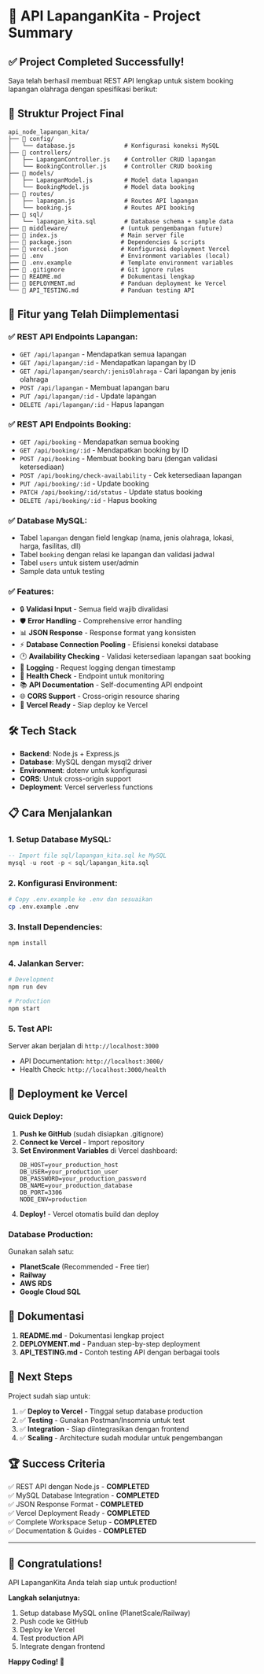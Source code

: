 # 🎉 API LapanganKita - Project Summary

## ✅ Project Completed Successfully!

Saya telah berhasil membuat REST API lengkap untuk sistem booking lapangan olahraga dengan spesifikasi berikut:

## 📁 Struktur Project Final

```
api_node_lapangan_kita/
├── 📁 config/
│   └── database.js              # Konfigurasi koneksi MySQL
├── 📁 controllers/
│   ├── LapanganController.js    # Controller CRUD lapangan
│   └── BookingController.js     # Controller CRUD booking
├── 📁 models/
│   ├── LapanganModel.js         # Model data lapangan
│   └── BookingModel.js          # Model data booking
├── 📁 routes/
│   ├── lapangan.js              # Routes API lapangan
│   └── booking.js               # Routes API booking
├── 📁 sql/
│   └── lapangan_kita.sql        # Database schema + sample data
├── 📁 middleware/               # (untuk pengembangan future)
├── 📄 index.js                  # Main server file
├── 📄 package.json              # Dependencies & scripts
├── 📄 vercel.json               # Konfigurasi deployment Vercel
├── 📄 .env                      # Environment variables (local)
├── 📄 .env.example              # Template environment variables
├── 📄 .gitignore                # Git ignore rules
├── 📄 README.md                 # Dokumentasi lengkap
├── 📄 DEPLOYMENT.md             # Panduan deployment ke Vercel
└── 📄 API_TESTING.md            # Panduan testing API
```

## 🚀 Fitur yang Telah Diimplementasi

### ✅ REST API Endpoints Lapangan:
- `GET /api/lapangan` - Mendapatkan semua lapangan
- `GET /api/lapangan/:id` - Mendapatkan lapangan by ID
- `GET /api/lapangan/search/:jenisOlahraga` - Cari lapangan by jenis olahraga
- `POST /api/lapangan` - Membuat lapangan baru
- `PUT /api/lapangan/:id` - Update lapangan
- `DELETE /api/lapangan/:id` - Hapus lapangan

### ✅ REST API Endpoints Booking:
- `GET /api/booking` - Mendapatkan semua booking
- `GET /api/booking/:id` - Mendapatkan booking by ID
- `POST /api/booking` - Membuat booking baru (dengan validasi ketersediaan)
- `POST /api/booking/check-availability` - Cek ketersediaan lapangan
- `PUT /api/booking/:id` - Update booking
- `PATCH /api/booking/:id/status` - Update status booking
- `DELETE /api/booking/:id` - Hapus booking

### ✅ Database MySQL:
- Tabel `lapangan` dengan field lengkap (nama, jenis olahraga, lokasi, harga, fasilitas, dll)
- Tabel `booking` dengan relasi ke lapangan dan validasi jadwal
- Tabel `users` untuk sistem user/admin
- Sample data untuk testing

### ✅ Features:
- 🔒 **Validasi Input** - Semua field wajib divalidasi
- 🛡️ **Error Handling** - Comprehensive error handling
- 📊 **JSON Response** - Response format yang konsisten
- ⚡ **Database Connection Pooling** - Efisiensi koneksi database
- 🕐 **Availability Checking** - Validasi ketersediaan lapangan saat booking
- 📝 **Logging** - Request logging dengan timestamp
- 💊 **Health Check** - Endpoint untuk monitoring
- 📚 **API Documentation** - Self-documenting API endpoint
- 🌐 **CORS Support** - Cross-origin resource sharing
- 🚀 **Vercel Ready** - Siap deploy ke Vercel

## 🛠️ Tech Stack

- **Backend**: Node.js + Express.js
- **Database**: MySQL dengan mysql2 driver
- **Environment**: dotenv untuk konfigurasi
- **CORS**: Untuk cross-origin support
- **Deployment**: Vercel serverless functions

## 📋 Cara Menjalankan

### 1. Setup Database MySQL:
```sql
-- Import file sql/lapangan_kita.sql ke MySQL
mysql -u root -p < sql/lapangan_kita.sql
```

### 2. Konfigurasi Environment:
```bash
# Copy .env.example ke .env dan sesuaikan
cp .env.example .env
```

### 3. Install Dependencies:
```bash
npm install
```

### 4. Jalankan Server:
```bash
# Development
npm run dev

# Production
npm start
```

### 5. Test API:
Server akan berjalan di `http://localhost:3000`
- API Documentation: `http://localhost:3000/`
- Health Check: `http://localhost:3000/health`

## 🚀 Deployment ke Vercel

### Quick Deploy:
1. **Push ke GitHub** (sudah disiapkan .gitignore)
2. **Connect ke Vercel** - Import repository
3. **Set Environment Variables** di Vercel dashboard:
   ```
   DB_HOST=your_production_host
   DB_USER=your_production_user
   DB_PASSWORD=your_production_password
   DB_NAME=your_production_database
   DB_PORT=3306
   NODE_ENV=production
   ```
4. **Deploy!** - Vercel otomatis build dan deploy

### Database Production:
Gunakan salah satu:
- **PlanetScale** (Recommended - Free tier)
- **Railway** 
- **AWS RDS**
- **Google Cloud SQL**

## 📝 Dokumentasi

1. **README.md** - Dokumentasi lengkap project
2. **DEPLOYMENT.md** - Panduan step-by-step deployment
3. **API_TESTING.md** - Contoh testing API dengan berbagai tools

## 🎯 Next Steps

Project sudah siap untuk:
1. ✅ **Deploy to Vercel** - Tinggal setup database production
2. ✅ **Testing** - Gunakan Postman/Insomnia untuk test
3. ✅ **Integration** - Siap diintegrasikan dengan frontend
4. ✅ **Scaling** - Architecture sudah modular untuk pengembangan

## 🏆 Success Criteria

✅ REST API dengan Node.js - **COMPLETED**  
✅ MySQL Database Integration - **COMPLETED**  
✅ JSON Response Format - **COMPLETED**  
✅ Vercel Deployment Ready - **COMPLETED**  
✅ Complete Workspace Setup - **COMPLETED**  
✅ Documentation & Guides - **COMPLETED**  

---

## 🎉 Congratulations! 

API LapanganKita Anda telah siap untuk production!

**Langkah selanjutnya:**
1. Setup database MySQL online (PlanetScale/Railway)
2. Push code ke GitHub
3. Deploy ke Vercel
4. Test production API
5. Integrate dengan frontend

**Happy Coding! 🚀**